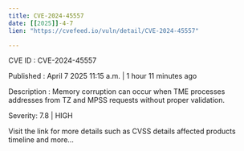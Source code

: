 ```yaml
---
title: CVE-2024-45557
date: [[2025]]-4-7
lien: "https://cvefeed.io/vuln/detail/CVE-2024-45557"

---
```


CVE ID : CVE-2024-45557

Published :  April 7
2025
11:15 a.m. | 1 hour
11 minutes ago

Description : Memory corruption can occur when TME processes addresses from TZ and MPSS requests without proper validation.

Severity: 7.8 | HIGH

Visit the link for more details
such as CVSS details
affected products
timeline
and more...
